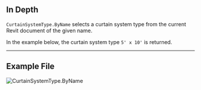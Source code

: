 ## In Depth
`CurtainSystemType.ByName` selects a curtain system type from the current Revit document of the given name.

In the example below, the curtain system type `5' x 10'` is returned.
___
## Example File

![CurtainSystemType.ByName](./Revit.Elements.CurtainSystemType.ByName_img.jpg)